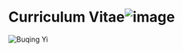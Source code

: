 # Curriculum Vitae![image](https://user-images.githubusercontent.com/93262080/200172592-1c21ea8a-b3bf-468e-b918-d24514bbd981.png)

![Buqing Yi](https://user-images.githubusercontent.com/93262080/200172685-a16c256e-7a0f-4dae-be2c-272db4e979b9.jpeg)
